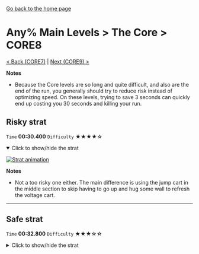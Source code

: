 [Go back to the home page](https://github.com/Doublevil/scbspeedrun)

# Any% Main Levels > The Core > CORE8

[< Back (CORE7)](https://github.com/Doublevil/scbspeedrun/blob/main/levels/any_ml/CORE/CORE7.md) | [Next (CORE9) >](https://github.com/Doublevil/scbspeedrun/blob/main/levels/any_ml/CORE/CORE9.md)

**Notes**
- Because the Core levels are so long and quite difficult, and also are the end of the run, you generally should try to reduce risk instead of optimizing speed. On these levels, trying to save 3 seconds can quickly end up costing you 30 seconds and killing your run.

## Risky strat

`Time` **00:30.400** `Difficulty` ★★★★☆
<details open>
  <summary>Click to show/hide the strat</summary>

  [![Strat animation](https://github.com/Doublevil/scbspeedrun/blob/main/media/levels/CORE/CORE8_RiskyStrat.webp)](https://github.com/Doublevil/scbspeedrun/blob/main/media/levels/CORE/CORE8_RiskyStrat.mp4?raw=true)

  **Notes**
  - Not a too risky one either. The main difference is using the jump cart in the middle section to skip having to go up and hug some wall to refresh the voltage cart.
</details>

---
## Safe strat

`Time` **00:32.800** `Difficulty` ★★★☆☆
<details>
  <summary>Click to show/hide the strat</summary>

  [![Strat animation](https://github.com/Doublevil/scbspeedrun/blob/main/media/levels/CORE/CORE8_SafeStrat.webp)](https://github.com/Doublevil/scbspeedrun/blob/main/media/levels/CORE/CORE8_SafeStrat.mp4?raw=true)
</details>
